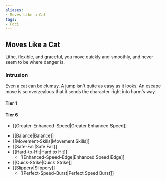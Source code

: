 ```yaml
---
aliases:
- Moves Like a Cat
tags:
- Foci
---
```


  
## Moves Like a Cat  
Lithe, flexible, and graceful, you move quickly and smoothly, and never seem to be where danger is.  
 ### Intrusion  
Even a cat can be clumsy. A jump isn't quite as easy as it looks. An escape move is so overzealous that it sends the character right into harm's way.   
#### Tier 1    
#### Tier 6    
  - [[Greater-Enhanced-Speed|Greater Enhanced Speed]]  
* [[Balance|Balance]]  
* [[Movement-Skills|Movement Skills]]  
* [[Safe-Fall|Safe Fall]]  
* [[Hard-to-Hit|Hard to Hit]]  
  - [[Enhanced-Speed-Edge|Enhanced Speed Edge]]  
* [[Quick-Strike|Quick Strike]]  
* [[Slippery|Slippery]]  
  - [[Perfect-Speed-Burst|Perfect Speed Burst]]